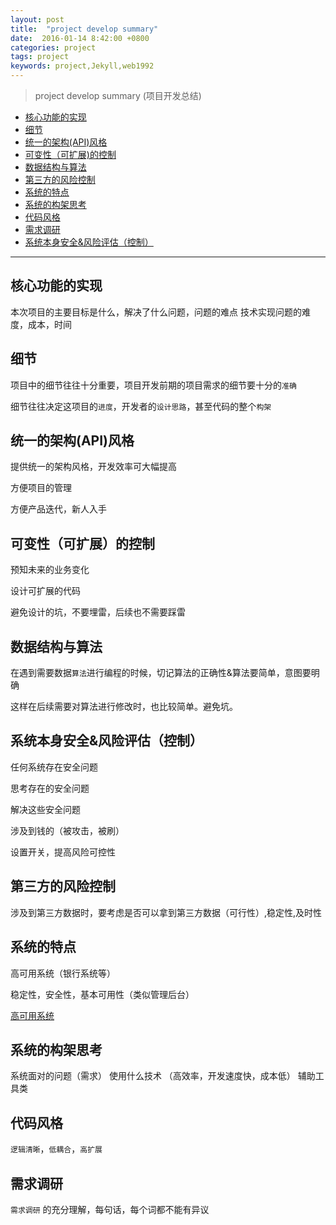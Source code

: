 ```yaml
---
layout: post
title:  "project develop summary"
date:  2016-01-14 8:42:00 +0800
categories: project
tags: project
keywords: project,Jekyll,web1992
---
```



> project develop summary (项目开发总结)
> 

- [核心功能的实现](#v1)
- [细节](#v2)
- [统一的架构(API)风格](#v3)
- [可变性（可扩展)的控制](#v4)
- [数据结构与算法](#v5)
- [第三方的风险控制](#v6)
- [系统的特点](#v7)
- [系统的构架思考](#v8)
- [代码风格](#v9)
- [需求调研](#v10)
- [系统本身安全&风险评估（控制）](#v11)

<!--more-->

-------------



核心功能的实现 <a name="v1">&nbsp;</a>
------

本次项目的主要目标是什么，解决了什么问题，问题的难点
技术实现问题的难度，成本，时间


细节 <a name="v2">&nbsp;</a>
------

项目中的细节往往十分重要，项目开发前期的项目需求的细节要十分的`准确`

细节往往决定这项目的`进度`，开发者的`设计思路`，甚至代码的整个`构架`




统一的架构(API)风格 <a name="v3"></a>
------

提供统一的架构风格，开发效率可大幅提高

方便项目的管理

方便产品迭代，新人入手



可变性（可扩展）的控制 <a name="v4"></a>
------

预知未来的业务变化

设计可扩展的代码

避免设计的坑，不要埋雷，后续也不需要踩雷



数据结构与算法 <a name="v5"></a>
------

在遇到需要数据`算法`进行编程的时候，切记算法的正确性&算法要简单，意图要明确

这样在后续需要对算法进行修改时，也比较简单。避免坑。


系统本身安全&风险评估（控制）<a name="v11"></a>
------

任何系统存在安全问题

思考存在的安全问题

解决这些安全问题

涉及到钱的（被攻击，被刷）

设置开关，提高风险可控性


第三方的风险控制 <a name="v6"></a>
------

涉及到第三方数据时，要考虑是否可以拿到第三方数据（可行性）,稳定性,及时性


系统的特点<a name="v7"></a>
------

高可用系统（银行系统等）

稳定性，安全性，基本可用性（类似管理后台）

[高可用系统](#hi)


系统的构架思考<a name="v8"></a>
------

系统面对的问题（需求）
使用什么技术 （高效率，开发速度快，成本低）
辅助工具类


代码风格<a name="v9" id="v10"></a>
------

`逻辑清晰`，`低耦合`，`高扩展`


需求调研<a name="v10" id="v10"></a>
------

`需求调研` 的充分理解，每句话，每个词都不能有异议



[#v1]:v1
[#v2]:v2
[#v3]:v3
[#v4]:v4
[#v5]:v5
[#v6]:v6
[#v7]:v7
[#v8]:v8
[#v9]:v9
[#v10]:v10
[#v11]:v11
[#hi]:http://coolshell.cn/articles/17459.html#more-17459


